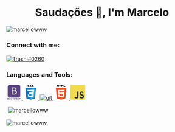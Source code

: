 <h1 align="center">Saudações 👋, I'm Marcelo</h1>
<p align="left"> <img src="https://komarev.com/ghpvc/?username=marcellowww&label=Profile%20views&color=3e00b3&style=flat" alt="marcellowww" /> </p>

<h3 align="left">Connect with me:</h3>
<p align="left">
<a href="https://discord.gg/Trashi#0260" target="blank"><img align="center" src="https://raw.githubusercontent.com/rahuldkjain/github-profile-readme-generator/master/src/images/icons/Social/discord.svg" alt="Trashi#0260" height="30" width="40" /></a>
</p>

<h3 align="left">Languages and Tools:</h3>
<p align="left"> <a href="https://getbootstrap.com" target="_blank"> <img src="https://raw.githubusercontent.com/devicons/devicon/master/icons/bootstrap/bootstrap-plain-wordmark.svg" alt="bootstrap" width="40" height="40"/> </a> <a href="https://www.w3schools.com/css/" target="_blank"> <img src="https://raw.githubusercontent.com/devicons/devicon/master/icons/css3/css3-original-wordmark.svg" alt="css3" width="40" height="40"/> </a> <a href="https://git-scm.com/" target="_blank"> <img src="https://www.vectorlogo.zone/logos/git-scm/git-scm-icon.svg" alt="git" width="40" height="40"/> </a> <a href="https://www.w3.org/html/" target="_blank"> <img src="https://raw.githubusercontent.com/devicons/devicon/master/icons/html5/html5-original-wordmark.svg" alt="html5" width="40" height="40"/> </a> <a href="https://developer.mozilla.org/en-US/docs/Web/JavaScript" target="_blank"> <img src="https://raw.githubusercontent.com/devicons/devicon/master/icons/javascript/javascript-original.svg" alt="javascript" width="40" height="40"/> </a> </p>

<p>&nbsp;<img align="center" src="https://github-readme-stats.vercel.app/api?username=marcellowww&show_icons=true&theme=dark&locale=en" alt="marcellowww" /></p>

<p><img align="center" src="https://github-readme-streak-stats.herokuapp.com/?user=marcellowww&theme=dark" alt="marcellowww" /></p>
